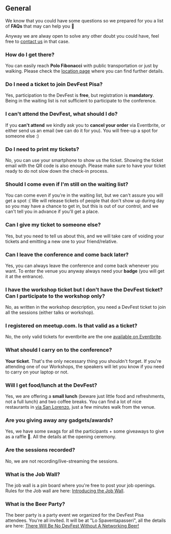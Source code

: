 ## General
We know that you could have some questions so we prepared for you a list of **FAQs** that may can help you 💪

Anyway we are alway open to solve any other doubt you could have, feel free to [contact us](mailto:pisagdg@gmail.com) in that case.

### How do I get there?

You can easily reach **Polo Fibonacci** with public transportation or just by walking. Please check the [location page](/location) where you can find further details.

### Do I need a ticket to join DevFest Pisa?

Yes, participation to the DevFest is **free**, but registration is **mandatory**. Being in the waiting list is not sufficient to participate to the conference.

### I can't attend the DevFest, what should I do?

If you **can't attend** we kindly ask you to **cancel your order** via Eventbrite, or either send us an email (we can do it for you). <!--The event is currently Sold-out and we have a lot of people in the waiting list.-->You will free-up a spot for someone else :)

### Do I need to print my tickets?

No, you can use <!--the [Eventbrite app](https://play.google.com/store/apps/details?id=com.eventbrite.attendee)-->your smartphone to show us the ticket. Showing the ticket email with the QR code is also enough. Please make sure to have your ticket ready to do not slow down the check-in process.

### Should I come even if I'm still on the waiting list?

You can come even if you're in the waiting list, but we can't assure you will get a spot :( We will release tickets of people that don't show up during day so you may have a chance to get in, but this is out of our control, and we can't tell you in advance if you'll get a place.

### Can I give my ticket to someone else?

Yes, but you need to tell us about this, and we will take care of voiding your tickets and emitting a new one to your friend/relative.

### Can I leave the conference and come back later?

Yes, you can always leave the conference and come back whenever you want. To enter the venue you anyway always need your **badge** (you will get it at the entrance).

### I have the workshop ticket but I don't have the DevFest ticket? Can I participate to the workshop only?

No, as written in the workshop description, you need a DevFest ticket to join all the sessions (either talks or workshop).

### I registered on meetup.com. Is that valid as a ticket?

No, the only valid tickets for eventbrite are the one [available on Eventbrite](http://bit.ly/dfpi19-tickets).

### What should I carry on to the conference?

**Your ticket**. That's the only necessary thing you shouldn't forget. If you're attending one of our Workshops, the speakers will let you know if you need to carry on your laptop or not. 

### Will I get food/lunch at the DevFest?

Yes, we are offering a **small lunch** (beware just little food and refreshments, not a full lunch) and two coffee breaks. You can find a lot of nice restaurants in [via San Lorenzo](https://goo.gl/maps/Ck5a5kBA1EF2), just a few minutes walk from the venue.

### Are you giving away any gadgets/awards?

Yes, we have some swags for all the participants + some giveaways to give as a raffle 🎁. All the details at the opening ceremony.

### Are the sessions recorded?

No, we are not recording/live-streaming the sessions.

### What is the Job Wall?   
The job wall is a pin board where you're free to post your job openings. Rules for the Job wall are here: [Introducing the Job Wall](/blog/posts/introducing-the-job-wall/).   

### What is the Beer Party?    
The beer party is a party event we organized for the DevFest Pisa attendees. You're all invited. It will be at "Lo Spaventapasseri", all the details are here: [There Will Be No DevFest Without A Networking Beer!](http://2019.devfest.gdgpisa.it/blog/posts/there-will-be-no-devfest-without-networking-beer/)

